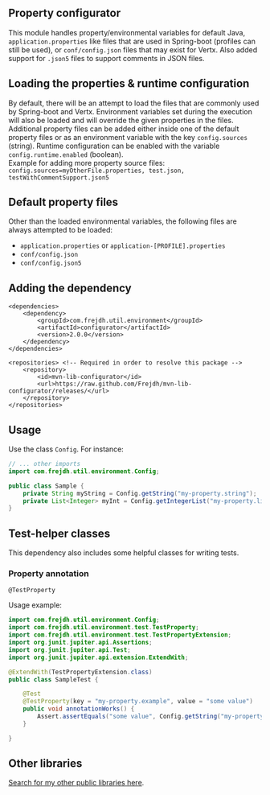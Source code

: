 Property configurator
-
This module handles property/environmental variables for default Java, `application.properties` like files that are used in Spring-boot (profiles can still be used), 
or `conf/config.json` files that may exist for Vertx. Also added support for `.json5` files to support comments in JSON files.

## Loading the properties & runtime configuration
By default, there will be an attempt to load the files that are commonly used by Spring-boot and Vertx. 
Environment variables set during the execution will also be loaded and will override the given properties in the files.
Additional property files can be added either inside one of the default property files or as an environment variable with the key `config.sources` (string).
Runtime configuration can be enabled with the variable `config.runtime.enabled` (boolean).
<br>
Example for adding more property source files: `config.sources=myOtherFile.properties, test.json, testWithCommentSupport.json5`

## Default property files
Other than the loaded environmental variables, the following files are always attempted to be loaded:
* `application.properties` or `application-[PROFILE].properties`
* `conf/config.json`
* `conf/config.json5` 

## Adding the dependency
```
<dependencies>
    <dependency>
        <groupId>com.frejdh.util.environment</groupId>
        <artifactId>configurator</artifactId>
        <version>2.0.0</version>
    </dependency>
</dependencies>

<repositories> <!-- Required in order to resolve this package -->
    <repository>
        <id>mvn-lib-configurator</id>
        <url>https://raw.github.com/Frejdh/mvn-lib-configurator/releases/</url>
    </repository>
</repositories>
```

## Usage
Use the class `Config`. For instance:
```java
// ... other imports
import com.frejdh.util.environment.Config;

public class Sample {
    private String myString = Config.getString("my-property.string");
    private List<Integer> myInt = Config.getIntegerList("my-property.list-of-integers");
}
```

## Test-helper classes
This dependency also includes some helpful classes for writing tests.

### Property annotation
`@TestProperty`

Usage example:
```java
import com.frejdh.util.environment.Config;
import com.frejdh.util.environment.test.TestProperty;
import com.frejdh.util.environment.test.TestPropertyExtension;
import org.junit.jupiter.api.Assertions;
import org.junit.jupiter.api.Test;
import org.junit.jupiter.api.extension.ExtendWith;

@ExtendWith(TestPropertyExtension.class)
public class SampleTest {

    @Test
    @TestProperty(key = "my-property.example", value = "some value")
    public void annotationWorks() {
        Assert.assertEquals("some value", Config.getString("my-property.example"));
    }

}
```

## Other libraries
[Search for my other public libraries here](https://github.com/search?q=Frejdh%2Fmvn-lib-).
